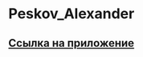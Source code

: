 # Peskov_Alexander
## [Ссылка на приложение](https://ok-technopolis-autumn-2022.github.io/Alexander_Peskov/)
